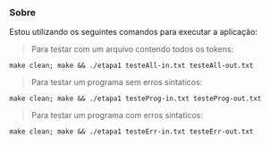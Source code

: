 ### Sobre

Estou utilizando os seguintes comandos para executar a aplicação:

> Para testar com um arquivo contendo todos os tokens:

```
make clean; make && ./etapa1 testeAll-in.txt testeAll-out.txt
```

> Para testar um programa sem erros sintaticos:

```
make clean; make && ./etapa1 testeProg-in.txt testeProg-out.txt
```

> Para testar um programa com erros sintaticos:

```
make clean; make && ./etapa1 testeErr-in.txt testeErr-out.txt
```
